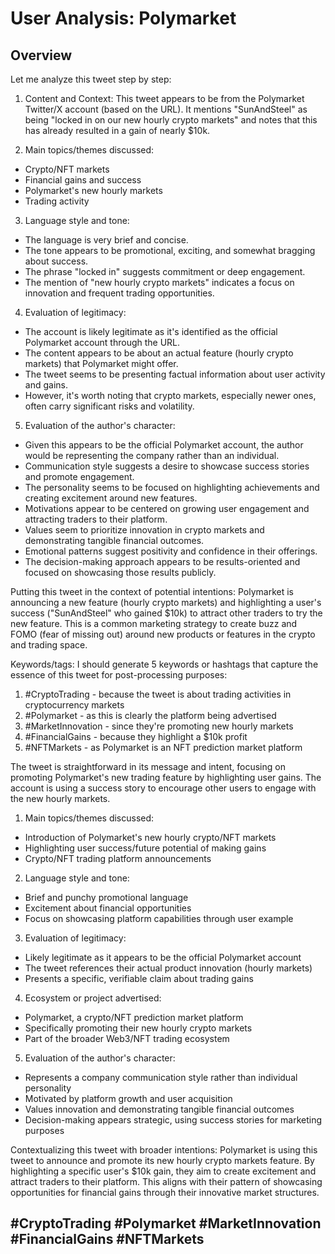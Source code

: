# User Analysis: Polymarket

## Overview

<think>
Let me analyze this tweet step by step:

1. Content and Context:
This tweet appears to be from the Polymarket Twitter/X account (based on the URL). It mentions "SunAndSteel" as being "locked in on our new hourly crypto markets" and notes that this has already resulted in a gain of nearly $10k.

2. Main topics/themes discussed:
- Crypto/NFT markets
- Financial gains and success
- Polymarket's new hourly markets
- Trading activity

3. Language style and tone:
- The language is very brief and concise.
- The tone appears to be promotional, exciting, and somewhat bragging about success.
- The phrase "locked in" suggests commitment or deep engagement.
- The mention of "new hourly crypto markets" indicates a focus on innovation and frequent trading opportunities.

4. Evaluation of legitimacy:
- The account is likely legitimate as it's identified as the official Polymarket account through the URL.
- The content appears to be about an actual feature (hourly crypto markets) that Polymarket might offer.
- The tweet seems to be presenting factual information about user activity and gains.
- However, it's worth noting that crypto markets, especially newer ones, often carry significant risks and volatility.

5. Evaluation of the author's character:
- Given this appears to be the official Polymarket account, the author would be representing the company rather than an individual.
- Communication style suggests a desire to showcase success stories and promote engagement.
- The personality seems to be focused on highlighting achievements and creating excitement around new features.
- Motivations appear to be centered on growing user engagement and attracting traders to their platform.
- Values seem to prioritize innovation in crypto markets and demonstrating tangible financial outcomes.
- Emotional patterns suggest positivity and confidence in their offerings.
- The decision-making approach appears to be results-oriented and focused on showcasing those results publicly.

Putting this tweet in the context of potential intentions:
Polymarket is announcing a new feature (hourly crypto markets) and highlighting a user's success ("SunAndSteel" who gained $10k) to attract other traders to try the new feature. This is a common marketing strategy to create buzz and FOMO (fear of missing out) around new products or features in the crypto and trading space.

Keywords/tags:
I should generate 5 keywords or hashtags that capture the essence of this tweet for post-processing purposes:
1. #CryptoTrading - because the tweet is about trading activities in cryptocurrency markets
2. #Polymarket - as this is clearly the platform being advertised
3. #MarketInnovation - since they're promoting new hourly markets
4. #FinancialGains - because they highlight a $10k profit
5. #NFTMarkets - as Polymarket is an NFT prediction market platform

The tweet is straightforward in its message and intent, focusing on promoting Polymarket's new trading feature by highlighting user gains. The account is using a success story to encourage other users to engage with the new hourly markets.
</think>

1. Main topics/themes discussed:
- Introduction of Polymarket's new hourly crypto/NFT markets
- Highlighting user success/future potential of making gains
- Crypto/NFT trading platform announcements

2. Language style and tone:
- Brief and punchy promotional language
- Excitement about financial opportunities
- Focus on showcasing platform capabilities through user example

3. Evaluation of legitimacy:
- Likely legitimate as it appears to be the official Polymarket account
- The tweet references their actual product innovation (hourly markets)
- Presents a specific, verifiable claim about trading gains

4. Ecosystem or project advertised:
- Polymarket, a crypto/NFT prediction market platform
- Specifically promoting their new hourly crypto markets
- Part of the broader Web3/NFT trading ecosystem

5. Evaluation of the author's character:
- Represents a company communication style rather than individual personality
- Motivated by platform growth and user acquisition
- Values innovation and demonstrating tangible financial outcomes
- Decision-making appears strategic, using success stories for marketing purposes

Contextualizing this tweet with broader intentions:
Polymarket is using this tweet to announce and promote its new hourly crypto markets feature. By highlighting a specific user's $10k gain, they aim to create excitement and attract traders to their platform. This aligns with their pattern of showcasing opportunities for financial gains through their innovative market structures.

#CryptoTrading #Polymarket #MarketInnovation #FinancialGains #NFTMarkets
---
